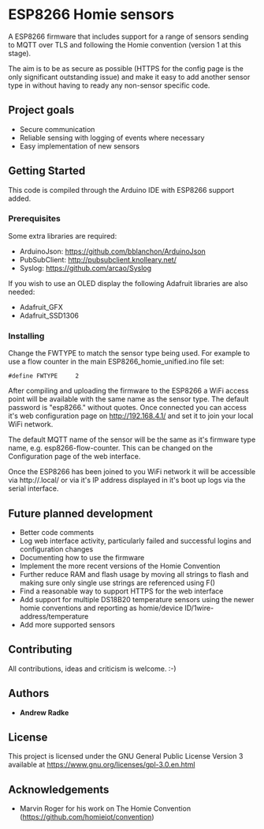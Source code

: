 # ESP8266 Homie sensors

A ESP8266 firmware that includes support for a range of sensors sending to MQTT over TLS and following the Homie convention (version 1 at this stage).

The aim is to be as secure as possible (HTTPS for the config page is the only significant outstanding issue) and make it easy to add another sensor type in without having to ready any non-sensor specific code.

## Project goals

* Secure communication
* Reliable sensing with logging of events where necessary
* Easy implementation of new sensors

## Getting Started

This code is compiled through the Arduino IDE with ESP8266 support added.

### Prerequisites

Some extra libraries are required:

* ArduinoJson: https://github.com/bblanchon/ArduinoJson
* PubSubClient: http://pubsubclient.knolleary.net/
* Syslog: https://github.com/arcao/Syslog

If you wish to use an OLED display the following Adafruit libraries are also needed:

* Adafruit_GFX
* Adafruit_SSD1306

### Installing

Change the FWTYPE to match the sensor type being used. For example to use a flow counter in the main ESP8266_homie_unified.ino file set:

```
#define FWTYPE     2
```

After compiling and uploading the firmware to the ESP8266 a WiFi access point will be available with the same name as the sensor type. The default password is "esp8266." without quotes. Once connected you can access it's web configuration page on http://192.168.4.1/ and set it to join your local WiFi network.

The default MQTT name of the sensor will be the same as it's firmware type name, e.g. esp8266-flow-counter. This can be changed on the Configuration page of the web interface.

Once the ESP8266 has been joined to you WiFi network it will be accessible via http://<name>.local/  or via it's IP address displayed in it's boot up logs via the serial interface.

## Future planned development

* Better code comments
* Log web interface activity, particularly failed and successful logins and configuration changes
* Documenting how to use the firmware
* Implement the more recent versions of the Homie Convention
* Further reduce RAM and flash usage by moving all strings to flash and making sure only single use strings are referenced using F()
* Find a reasonable way to support HTTPS for the web interface
* Add support for multiple DS18B20 temperature sensors using the newer homie conventions and reporting as homie/device ID/1wire-address/temperature
* Add more supported sensors

## Contributing

All contributions, ideas and criticism is welcome. :-)

## Authors

* **Andrew Radke**

## License

This project is licensed under the GNU General Public License Version 3 available at https://www.gnu.org/licenses/gpl-3.0.en.html

## Acknowledgements

* Marvin Roger for his work on The Homie Convention (https://github.com/homieiot/convention)
